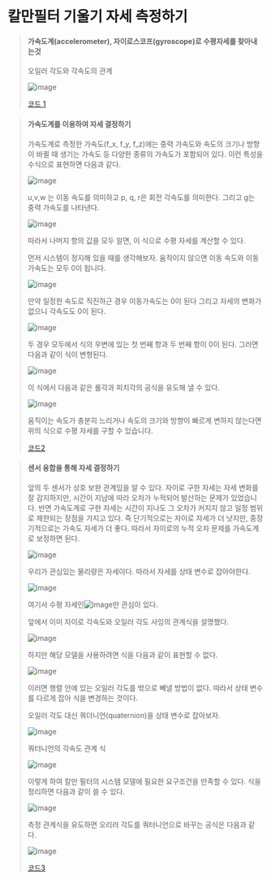 # 칼만필터 기울기 자세 측정하기

> #### 가속도계(accelerometer),  자이로스코프(gyroscope)로 수평자세를 찾아내는것
>
> 오일러 각도와 각속도의 관계
> 
> ![image](https://user-images.githubusercontent.com/65435447/166209114-f897aeac-ea1c-4ef1-8f85-7c2035733cbe.png)
>
> [코드 1](gyro_kalmanfilter.py)

> #### 가속도계를 이용하여 자세 결정하기
> 
> 가속도계로 측정한 가속도(f_x, f_y, f_z)에는 중력 가속도와 속도의 크기나 방향이 바뀔 때 생기는 가속도 등 다양한 종류의 가속도가 포함되어 있다. 이런 특성을 수식으로 표현하면 다음과 같다.
> 
> ![image](https://user-images.githubusercontent.com/65435447/166228601-18a3378f-50b9-4302-bea4-599989cfdd07.png)
> 
> u,v,w 는 이동 속도를 의미하고 p, q, r은 회전 각속도를 의미한다. 그리고 g는 중력 가속도를 나타낸다.
> 
> ![image](https://user-images.githubusercontent.com/65435447/166228895-1c72b401-c518-46e3-887b-161870212064.png)
>
> 따라서 나머지 항의 값을 모두 알면, 이 식으로 수평 자세를 계산할 수 있다.
> 
> 먼저 시스템이 정지해 있을 때를 생각해보자. 움직이지 않으면 이동 속도와 이동 가속도는 모두 0이 됩니다.
> 
> ![image](https://user-images.githubusercontent.com/65435447/166229222-57c000b1-1f50-4f56-9ad5-99681add1c16.png)
> 
> 만약 일정한 속도로 직진하근 경우 이동가속도는 0이 된다 그리고 자세의 변화가 없으니 각속도도 0이 된다.
> 
> ![image](https://user-images.githubusercontent.com/65435447/166229222-57c000b1-1f50-4f56-9ad5-99681add1c16.png)
> 
> 두 경우 모두에서 식의 우변에 있는 첫 번째 항과 두 번째 항이 0이 된다. 그러면 다음과 같이 식이 변형된다.
> 
> ![image](https://user-images.githubusercontent.com/65435447/166229515-e5cb06a9-e553-46a4-9d4f-48c2a358f163.png)
> 
> 이 식에서 다음과 같은 롤각과 피치각의 공식을 유도해 낼 수 있다.
> 
> ![image](https://user-images.githubusercontent.com/65435447/166229593-244555ac-25ae-4691-9ed0-187235eb5cf2.png)
> 
> 움직이는 속도가 충분히 느리거나 속도의 크기와 방향이 빠르게 변하지 않는다면 위의 식으로 수평 자세를 구할 수 있습니다.
> 
> [코드2](accel_kalmanfilter.py)

> #### 센서 융합을 통해 자세 결정하기
> 
> 앞의 두 센서가 상호 보완 관계임을 알 수 있다. 자이로 구한 자세는 자세 변화를 잘 감지하지만, 시간이 지남에 따라 오차가 누적되어 발산하는 문제가 있었습니다. 반면 가속도계로 구한 자세는 시간이 지나도 그 오차가 커지지 않고 일정 범위로 제한되는 장점을 가지고 있다. 즉 단기적으로는 자이로 자세가 더 낫지만, 중장기적으로는 가속도 자세가 더 좋다. 따라서 자이로의 누적 오차 문제를 가속도계로 보정하면 된다.
> 
> ![image](https://user-images.githubusercontent.com/65435447/166234367-fe828a6c-520c-40e0-a349-8ba718b0faef.png)
> 
> 우리가 관심있는 물리량은 자세이다. 따라서 자세를 상태 변수로 잡아야한다.
> 
> ![image](https://user-images.githubusercontent.com/65435447/166236438-d780d44c-ccd6-41fe-9a5b-f069f14c4664.png)
> 
> 여기서 수평 자세인![image](https://user-images.githubusercontent.com/65435447/166236487-9c148bbc-8485-4efe-b191-2466f3a35890.png)만 관심이 있다.
> 
> 앞에서 이미 자이로 각속도와 오일러 각도 사잉의 관계식을 설명했다.
> 
> ![image](https://user-images.githubusercontent.com/65435447/166236606-f402c1b0-f983-419f-aaa6-6d71b082371e.png)
> 
> 하지만 해당 모델을 사용하려면 식을 다음과 같이 표현할 수 없다.
> 
> ![image](https://user-images.githubusercontent.com/65435447/166236782-a6f7f040-7917-41c0-be17-56cb78f98d87.png)
> 
> 이러면 행렬 안에 있는 오일러 각도를 밖으로 빼낼 방법이 없다. 따라서 상태 변수를 다르게 잡아 식을 변경하는 것이다.
> 
> 오일러 각도 대신 쿼더니언(quaternion)을 상태 변수로 잡아보자. 
> 
> ![image](https://user-images.githubusercontent.com/65435447/166236999-fb17d9a8-6ca4-4f67-aef9-4aea014ce567.png)
>
> 쿼터니언의 각속도 관계 식
> 
> ![image](https://user-images.githubusercontent.com/65435447/166237102-7b5946f0-7c5f-4e78-b0b8-cd734514eea0.png)
>   
> 이렇게 하여 칼만 필터의 시스템 모델에 필요한 요구조건을 만족할 수 있다. 식을 정리하면 다음과 같이 쓸 수 있다.
>     
> ![image](https://user-images.githubusercontent.com/65435447/166237269-29003412-49e2-4ec8-a37c-406b5128b0b1.png)
>
> 측정 관계식을 유도하면 오리러 각도를 쿼터니언으로 바꾸는 공식은 다음과 같다.
>   
> ![image](https://user-images.githubusercontent.com/65435447/166237706-bfd44dd8-9f3d-4a28-b9d1-93eeeeeff374.png)
>
>  [코드3](kalmanfilter_euler.py)

























